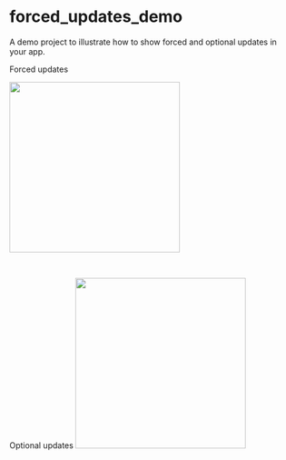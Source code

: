 # forced_updates_demo

A demo project to illustrate how to show forced and optional updates in your app.

Forced updates

<img  src="https://github.com/Iamkosgei/flutter-forced-updates/assets/14147462/a260e240-1d43-439a-9195-70d110a61f2b"  width="300" />

&nbsp; &nbsp; &nbsp; &nbsp;

Optional updates
<img  src="https://github.com/Iamkosgei/flutter-forced-updates/assets/14147462/070b3de3-aca1-4754-8adf-3876c0bdb512"  width="300" />
